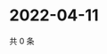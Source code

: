 # 2022-04-11

共 0 条

<!-- BEGIN WEIBO -->
<!-- 最后更新时间 Mon Apr 11 2022 14:11:19 GMT+0800 (China Standard Time) -->

<!-- END WEIBO -->
